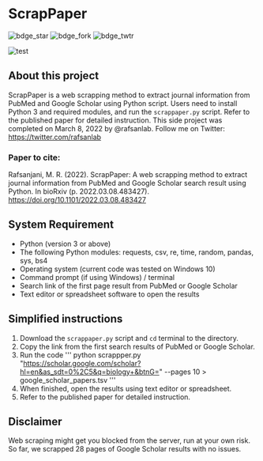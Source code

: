 # ScrapPaper

![bdge_star](https://img.shields.io/github/stars/rafsanlab/ScrapPaper?style=social)
![bdge_fork](https://img.shields.io/github/forks/rafsanlab/ScrapPaper?style=social) 
![bdge_twtr](https://img.shields.io/twitter/follow/rafsanlab?style=social) 

![test](/img/abstract.png)

## About this project
ScrapPaper is a web scrapping method to extract journal information from PubMed and Google Scholar using Python script. Users need to install Python 3 and required modules, and run the `scrappaper.py` script. Refer to the published paper for detailed instruction. This side project was completed on March 8, 2022 by @rafsanlab. Follow me on Twitter: https://twitter.com/rafsanlab

### Paper to cite:
Rafsanjani, M. R. (2022). ScrapPaper: A web scrapping method to extract journal information from PubMed and Google Scholar search result using Python. In bioRxiv (p. 2022.03.08.483427). https://doi.org/10.1101/2022.03.08.483427

## System Requirement
* Python (version 3 or above)
* The following Python modules: requests, csv, re, time, random, pandas, sys, bs4
* Operating system (current code was tested on Windows 10)
* Command prompt (if using Windows) / terminal
* Search link of the first page result from PubMed or Google Scholar
* Text editor or spreadsheet software to open the results

## Simplified instructions
1. Download the `scrappaper.py` script and `cd` terminal to the directory.
2. Copy the link from the first search results of PubMed or Google Scholar.
3. Run the code
   '''
   python scrappper.py "https://scholar.google.com/scholar?hl=en&as_sdt=0%2C5&q=biology+&btnG=" --pages 10 > google_scholar_papers.tsv
   '''
5. When finished, open the results using text editor or spreadsheet. 
6. Refer to the published paper for detailed instruction.

## Disclaimer
Web scraping might get you blocked from the server, run at your own risk. So far,
we scrapped 28 pages of Google Scholar results with no issues.
